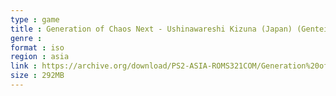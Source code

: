 ```yaml
---
type : game
title : Generation of Chaos Next - Ushinawareshi Kizuna (Japan) (Genteiban)
genre : 
format : iso
region : asia
link : https://archive.org/download/PS2-ASIA-ROMS321COM/Generation%20of%20Chaos%20Next%20-%20Ushinawareshi%20Kizuna%20%28Japan%29%20%28Genteiban%29.7z
size : 292MB
---
```

